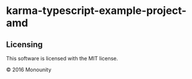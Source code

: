 # karma-typescript-example-project-amd

## Licensing

This software is licensed with the MIT license.

© 2016 Monounity
